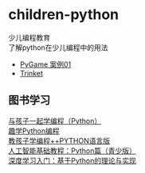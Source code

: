 # children-python
少儿编程教育  
了解python在少儿编程中的用法

+ [PyGame 案例01](https://github.com/CharlesPikachu/Games)
+ [Trinket](https://trinket.io/)


## 图书学习
[与孩子一起学编程（Python）](https://github.com/Baymax94/children-python/tree/master/%E4%B8%8E%E5%AD%A9%E5%AD%90%E4%B8%80%E8%B5%B7%E5%AD%A6%E7%BC%96%E7%A8%8B%EF%BC%88Python%EF%BC%89)  
[趣学Python编程](https://github.com/Baymax94/children-python/tree/master/%E8%B6%A3%E5%AD%A6Python%E7%BC%96%E7%A8%8B)  
[教孩子学编程++PYTHON语言版](https://github.com/Baymax94/children-python/tree/master/%E6%95%99%E5%AD%A9%E5%AD%90%E5%AD%A6%E7%BC%96%E7%A8%8B%2B%2BPYTHON%E8%AF%AD%E8%A8%80%E7%89%88)  
[人工智能基础教程：Python篇（青少版）](https://github.com/Baymax94/children-python/tree/master/%E4%BA%BA%E5%B7%A5%E6%99%BA%E8%83%BD%E5%9F%BA%E7%A1%80%E6%95%99%E7%A8%8B%EF%BC%9APython%E7%AF%87%EF%BC%88%E9%9D%92%E5%B0%91%E7%89%88%EF%BC%89)  
[深度学习入门：基于Python的理论与实现](https://github.com/Baymax94/children-python/tree/master/%E6%B7%B1%E5%BA%A6%E5%AD%A6%E4%B9%A0%E5%85%A5%E9%97%A8%EF%BC%9A%E5%9F%BA%E4%BA%8EPython%E7%9A%84%E7%90%86%E8%AE%BA%E4%B8%8E%E5%AE%9E%E7%8E%B0)
